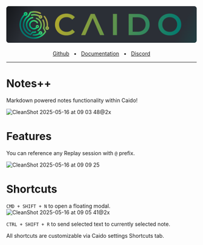 <div align="center">
  <img width="1000" alt="image" src="https://github.com/caido-community/.github/blob/main/content/banner.png?raw=true">

  <br />
  <br />
  <a href="https://github.com/caido-community" target="_blank">Github</a>
  <span>&nbsp;&nbsp;•&nbsp;&nbsp;</span>
  <a href="https://developer.caido.io/" target="_blank">Documentation</a>
  <span>&nbsp;&nbsp;•&nbsp;&nbsp;</span>
  <a href="https://links.caido.io/www-discord" target="_blank">Discord</a>
  <br />
  <hr />
</div>

# Notes++
Markdown powered notes functionality within Caido!

![CleanShot 2025-05-16 at 09 03 48@2x](https://github.com/user-attachments/assets/011f5435-806e-465d-a500-0ba0f4b2b06d)

# Features

You can reference any Replay session with `@` prefix.

![CleanShot 2025-05-16 at 09 09 25](https://github.com/user-attachments/assets/039a97c7-e992-4a39-a134-0393b0e0dc22)


# Shortcuts

`CMD + SHIFT + N` to open a floating modal.
![CleanShot 2025-05-16 at 09 05 41@2x](https://github.com/user-attachments/assets/220e6568-9ee8-4b5e-b592-e1c427ee9fd5)

`CTRL + SHIFT + R` to send selected text to currently selected note.

All shortcuts are customizable via Caido settings Shortcuts tab.

